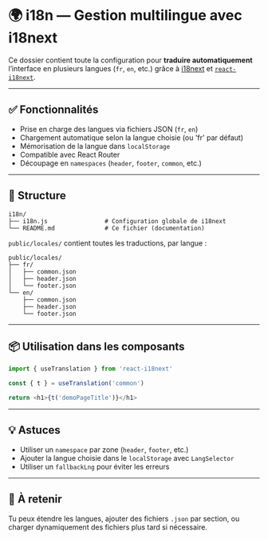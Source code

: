 # 🌍 i18n — Gestion multilingue avec i18next

Ce dossier contient toute la configuration pour **traduire automatiquement** l’interface en plusieurs langues (`fr`, `en`, etc.) grâce à [i18next](https://www.i18next.com/) et [`react-i18next`](https://react.i18next.com/).

---

## ✅ Fonctionnalités

- Prise en charge des langues via fichiers JSON (`fr`, `en`)
- Chargement automatique selon la langue choisie (ou 'fr' par défaut)
- Mémorisation de la langue dans `localStorage`
- Compatible avec React Router
- Découpage en `namespaces` (`header`, `footer`, `common`, etc.)

---

## 📁 Structure

```
i18n/
├── i18n.js                # Configuration globale de i18next
└── README.md              # Ce fichier (documentation)
```

`public/locales/` contient toutes les traductions, par langue :

```
public/locales/
├── fr/
│   ├── common.json
│   ├── header.json
│   └── footer.json
└── en/
    ├── common.json
    ├── header.json
    └── footer.json
```

---

## 📦 Utilisation dans les composants

```js
import { useTranslation } from 'react-i18next'

const { t } = useTranslation('common')

return <h1>{t('demoPageTitle')}</h1>
```

---

## 💡 Astuces

- Utiliser un `namespace` par zone (`header`, `footer`, etc.)
- Ajouter la langue choisie dans le `localStorage` avec `LangSelector`
- Utiliser un `fallbackLng` pour éviter les erreurs

---

## 📌 À retenir

Tu peux étendre les langues, ajouter des fichiers `.json` par section, ou charger dynamiquement des fichiers plus tard si nécessaire.
